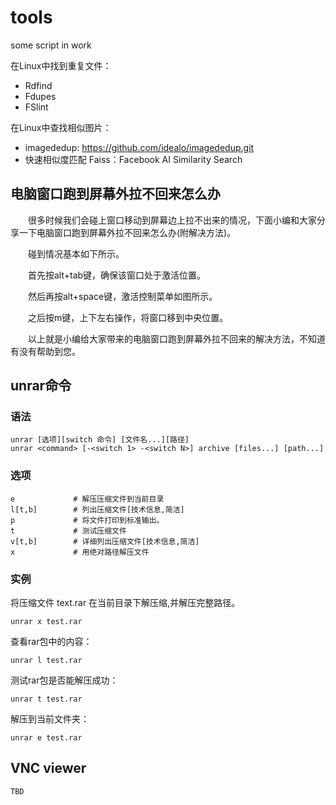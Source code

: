 # tools
some script in work

在Linux中找到重复文件：
* Rdfind
* Fdupes
* FSlint


在Linux中查找相似图片：
* imagededup: https://github.com/idealo/imagededup.git
* 快速相似度匹配 Faiss：Facebook AI Similarity Search



## 电脑窗口跑到屏幕外拉不回来怎么办
　　很多时候我们会碰上窗口移动到屏幕边上拉不出来的情况，下面小编和大家分享一下电脑窗口跑到屏幕外拉不回来怎么办(附解决方法)。

　　碰到情况基本如下所示。

　　首先按alt+tab键，确保该窗口处于激活位置。

　　然后再按alt+space键，激活控制菜单如图所示。

　　之后按m键，上下左右操作，将窗口移到中央位置。

　　以上就是小编给大家带来的电脑窗口跑到屏幕外拉不回来的解决方法，不知道有没有帮助到您。


## unrar命令
### 语法
```
unrar [选项][switch 命令] [文件名...][路径]
unrar <command> [-<switch 1> -<switch N>] archive [files...] [path...]
```

### 选项
```
e             # 解压压缩文件到当前目录
l[t,b]        # 列出压缩文件[技术信息,简洁]
p             # 将文件打印到标准输出。
t             # 测试压缩文件
v[t,b]        # 详细列出压缩文件[技术信息,简洁]
x             # 用绝对路径解压文件
```

### 实例
将压缩文件 text.rar 在当前目录下解压缩,并解压完整路径。
```
unrar x test.rar
```
查看rar包中的内容：
```
unrar l test.rar
```
测试rar包是否能解压成功：
```
unrar t test.rar
```
解压到当前文件夹：
```
unrar e test.rar
```
## VNC viewer
```
TBD
```
